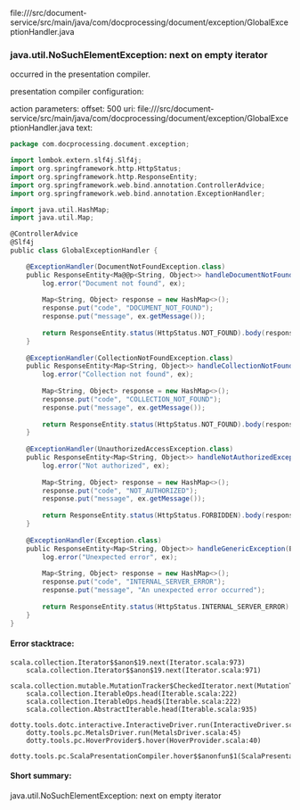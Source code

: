 file://<WORKSPACE>/src/document-service/src/main/java/com/docprocessing/document/exception/GlobalExceptionHandler.java
### java.util.NoSuchElementException: next on empty iterator

occurred in the presentation compiler.

presentation compiler configuration:


action parameters:
offset: 500
uri: file://<WORKSPACE>/src/document-service/src/main/java/com/docprocessing/document/exception/GlobalExceptionHandler.java
text:
```scala
package com.docprocessing.document.exception;

import lombok.extern.slf4j.Slf4j;
import org.springframework.http.HttpStatus;
import org.springframework.http.ResponseEntity;
import org.springframework.web.bind.annotation.ControllerAdvice;
import org.springframework.web.bind.annotation.ExceptionHandler;

import java.util.HashMap;
import java.util.Map;

@ControllerAdvice
@Slf4j
public class GlobalExceptionHandler {

    @ExceptionHandler(DocumentNotFoundException.class)
    public ResponseEntity<Ma@@p<String, Object>> handleDocumentNotFoundException(DocumentNotFoundException ex) {
        log.error("Document not found", ex);
        
        Map<String, Object> response = new HashMap<>();
        response.put("code", "DOCUMENT_NOT_FOUND");
        response.put("message", ex.getMessage());
        
        return ResponseEntity.status(HttpStatus.NOT_FOUND).body(response);
    }
    
    @ExceptionHandler(CollectionNotFoundException.class)
    public ResponseEntity<Map<String, Object>> handleCollectionNotFoundException(CollectionNotFoundException ex) {
        log.error("Collection not found", ex);
        
        Map<String, Object> response = new HashMap<>();
        response.put("code", "COLLECTION_NOT_FOUND");
        response.put("message", ex.getMessage());
        
        return ResponseEntity.status(HttpStatus.NOT_FOUND).body(response);
    }
    
    @ExceptionHandler(UnauthorizedAccessException.class)
    public ResponseEntity<Map<String, Object>> handleNotAuthorizedException(UnauthorizedAccessException ex) {
        log.error("Not authorized", ex);
        
        Map<String, Object> response = new HashMap<>();
        response.put("code", "NOT_AUTHORIZED");
        response.put("message", ex.getMessage());
        
        return ResponseEntity.status(HttpStatus.FORBIDDEN).body(response);
    }
    
    @ExceptionHandler(Exception.class)
    public ResponseEntity<Map<String, Object>> handleGenericException(Exception ex) {
        log.error("Unexpected error", ex);
        
        Map<String, Object> response = new HashMap<>();
        response.put("code", "INTERNAL_SERVER_ERROR");
        response.put("message", "An unexpected error occurred");
        
        return ResponseEntity.status(HttpStatus.INTERNAL_SERVER_ERROR).body(response);
    }
}

```



#### Error stacktrace:

```
scala.collection.Iterator$$anon$19.next(Iterator.scala:973)
	scala.collection.Iterator$$anon$19.next(Iterator.scala:971)
	scala.collection.mutable.MutationTracker$CheckedIterator.next(MutationTracker.scala:76)
	scala.collection.IterableOps.head(Iterable.scala:222)
	scala.collection.IterableOps.head$(Iterable.scala:222)
	scala.collection.AbstractIterable.head(Iterable.scala:935)
	dotty.tools.dotc.interactive.InteractiveDriver.run(InteractiveDriver.scala:164)
	dotty.tools.pc.MetalsDriver.run(MetalsDriver.scala:45)
	dotty.tools.pc.HoverProvider$.hover(HoverProvider.scala:40)
	dotty.tools.pc.ScalaPresentationCompiler.hover$$anonfun$1(ScalaPresentationCompiler.scala:376)
```
#### Short summary: 

java.util.NoSuchElementException: next on empty iterator
